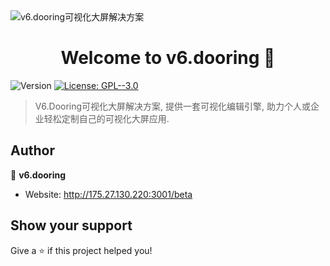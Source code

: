 <img src="http://175.27.130.220:3001/beta/static/logo.fe14730b.svg" alt="v6.dooring可视化大屏解决方案" />
<h1 align="center">Welcome to v6.dooring 👋</h1>
<p>
  <img alt="Version" src="https://img.shields.io/badge/version-1.0.0-blue.svg?cacheSeconds=2592000" />
  <a href="#" target="_blank">
    <img alt="License: GPL--3.0" src="https://img.shields.io/badge/License-GPL--3.0-yellow.svg" />
  </a>
</p>

> V6.Dooring可视化大屏解决方案, 提供一套可视化编辑引擎, 助力个人或企业轻松定制自己的可视化大屏应用.

## Author

👤 **v6.dooring**

* Website: http://175.27.130.220:3001/beta

## Show your support

Give a ⭐️ if this project helped you!
